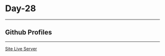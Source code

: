 # Day-28

---

## Github Profiles

---

[Site Live Server](https://krantos-dev.github.io/Day-28---Github-Profiles/)

